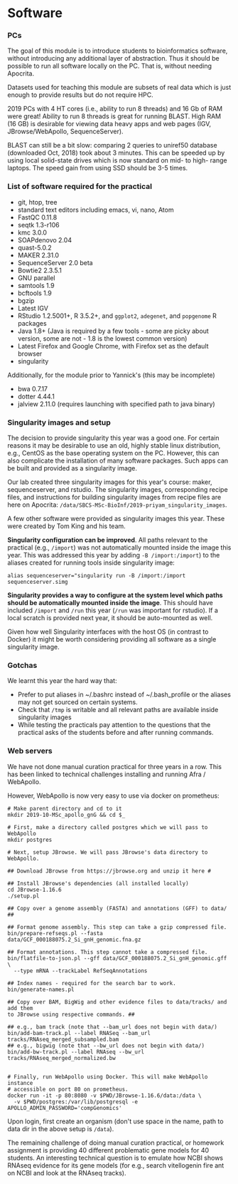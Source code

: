 # Software

### PCs
The goal of this module is to introduce students to bioinformatics software,
without introducing any additional layer of abstraction. Thus it should be
possible to run all software locally on the PC. That is, without needing
Apocrita.

Datasets used for teaching this module are subsets of real data which is
just enough to provide results but do not require HPC.

2019 PCs with 4 HT cores (i.e., ability to run 8 threads) and 16 Gb of RAM
were great! Ability to run 8 threads is great for running BLAST. High RAM
(16 GB) is desirable for viewing data heavy apps and web pages (IGV,
JBrowse/WebApollo, SequenceServer).

BLAST can still be a bit slow: comparing 2 queries to uniref50 database
(downloaded Oct, 2018) took about 3 minutes. This can be speeded up by
using local solid-state drives which is now standard on mid- to high-
range laptops. The speed gain from using SSD should be 3-5 times.

### List of software required for the practical

* git, htop, tree
* standard text editors including emacs, vi, nano, Atom
* FastQC 0.11.8
* seqtk 1.3-r106
* kmc 3.0.0
* SOAPdenovo 2.04
* quast-5.0.2
* MAKER 2.31.0
* SequenceServer 2.0 beta
* Bowtie2 2.3.5.1
* GNU parallel
* samtools 1.9
* bcftools 1.9
* bgzip
* Latest IGV
* RStudio 1.2.5001+, R 3.5.2+, and `ggplot2`, `adegenet`, and `popgenome` R packages
* Java 1.8+ (Java is required by a few tools - some are picky about version,
  some are not - 1.8 is the lowest common version)
* Latest Firefox and Google Chrome, with Firefox set as the default browser
* singularity

Additionally, for the module prior to Yannick's (this may be incomplete)
* bwa 0.7.17
* dotter 4.44.1
* jalview 2.11.0 (requires launching with specified path to java binary)


### Singularity images and setup

The decision to provide singularity this year was a good one. For certain
reasons it may be desirable to use an old, highly stable linux distribution,
e.g., CentOS as the base operating system on the PC. However, this can also
complicate the installation of many software packages. Such apps can be built
and provided as a singularity image.

Our lab created three singularity images for this year's course: maker,
sequenceserver, and rstudio. The singularity images, corresponding recipe
files, and instructions for building singularity images from recipe files
are here on Apocrita: `/data/SBCS-MSc-BioInf/2019-priyam_singularity_images`.

A few other software were provided as singularity images this year. These were
created by Tom King and his team.

**Singularity configuration can be improved**. All paths relevant to the practical
(e.g., `/import`) was not automatically mounted inside the image this year. This
was addressed this year by adding `-B /import:/import`) to the aliases created
for running tools inside singularity image:

```
alias sequenceserver="singularity run -B /import:/import sequenceserver.simg
```

**Singularity provides a way to configure at the system level which paths
should be automatically mounted inside the image**. This should have included
`/import` and `/run` this year (`/run` was important for rstudio). If a local
scratch is provided next year, it should be auto-mounted as well.

Given how well Singularity interfaces with the host OS (in contrast to Docker)
it might be worth considering providing all software as a single singularity
image.

### Gotchas

We learnt this year the hard way that:

* Prefer to put aliases in ~/.bashrc instead of ~/.bash_profile or the aliases
  may not get sourced on certain systems.
* Check that `/tmp` is writable and all relevant paths are available inside
  singularity images
* While testing the practicals pay attention to the questions that the
  practical asks of the students before and after running commands.

### Web servers

We have not done manual curation practical for three years in a row. This has
been linked to technical challenges installing and running Afra / WebApollo.

However, WebApollo is now very easy to use via docker on prometheus:

```
# Make parent directory and cd to it
mkdir 2019-10-MSc_apollo_gnG && cd $_

# First, make a directory called postgres which we will pass to WebApollo
mkdir postgres

# Next, setup JBrowse. We will pass JBrowse's data directory to  WebApollo.

## Download JBrowse from https://jbrowse.org and unzip it here #

## Install JBrowse's dependencies (all installed locally)
cd JBrowse-1.16.6
./setup.pl

## Copy over a genome assembly (FASTA) and annotations (GFF) to data/ ##

## Format genome assembly. This step can take a gzip compressed file.
bin/prepare-refseqs.pl --fasta data/GCF_000188075.2_Si_gnH_genomic.fna.gz

## Format annotations. This step cannot take a compressed file.
bin/flatfile-to-json.pl --gff data/GCF_000188075.2_Si_gnH_genomic.gff \
  --type mRNA --trackLabel RefSeqAnnotations

## Index names - required for the search bar to work.
bin/generate-names.pl

## Copy over BAM, BigWig and other evidence files to data/tracks/ and add them
to JBrowse using respective commands. ##

## e.g., bam track (note that --bam_url does not begin with data/)
bin/add-bam-track.pl --label RNASeq --bam_url tracks/RNAseq_merged_subsampled.bam
## e.g., bigwig (note that --bw_url does not begin with data/)
bin/add-bw-track.pl --label RNAseq --bw_url tracks/RNAseq_merged_normalized.bw


# Finally, run WebApollo using Docker. This will make WebApollo instance
# accessible on port 80 on prometheus.
docker run -it -p 80:8080 -v $PWD/JBrowse-1.16.6/data:/data \
  -v $PWD/postgres:/var/lib/postgresql -e APOLLO_ADMIN_PASSWORD='compGenomics'
```

Upon login, first create an organism (don't use space in the name, path to data
dir in the above setup is `/data`).

The remaining challenge of doing manual curation practical, or homework
assignment is providing 40 different problematic gene models for 40 students.
An interesting technical question is to emulate how NCBI shows RNAseq evidence
for its gene models (for e.g., search vitellogenin fire ant on NCBI and look at
the RNAseq tracks).
